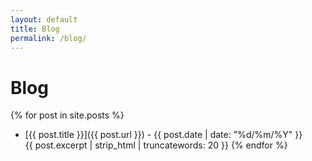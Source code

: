 ```yaml
---
layout: default
title: Blog
permalink: /blog/
---
```


# Blog

{% for post in site.posts %}
- [{{ post.title }}]({{ post.url }}) - {{ post.date | date: "%d/%m/%Y" }}  
  {{ post.excerpt | strip_html | truncatewords: 20 }}
{% endfor %}
